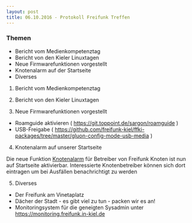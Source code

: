 ```yaml
---
layout: post
title: 06.10.2016 - Protokoll Freifunk Treffen
---
```

### Themen
 - Bericht vom Medienkompetenztag
 - Bericht von den Kieler Linuxtagen
 - Neue Firmwarefunktionen vorgestellt
 - Knotenalarm auf der Startseite
 - Diverses

1. Bericht vom Medienkompetenztag 

2. Bericht von den Kieler Linuxtagen

3. Neue Firmwarefunktionen vorgestellt

 - Roamguide aktivieren
   ( https://git.toppoint.de/sargon/roamguide )
 - USB-Freigabe
   ( https://github.com/freifunk-kiel/ffki-packages/tree/master/gluon-config-mode-usb-media ) 

4. Knotenalarm auf unserer Startseite

  Die neue Funktion [Knotenalarm](http://ffki.de/nodealarm.html) für Betreiber von Freifunk Knoten ist nun auf Startseite aktivierbar.
  Interessierte Knotenbetreiber können sich dort eintragen um bei Ausfällen benachrichtigt zu werden   

5. Diverses

 - Der Freifunk am Vinetaplatz
 - Dächer der Stadt - es gibt viel zu tun - packen wir es an!
 - Monitoringsystem für die geneigten Sysadmin unter https://monitoring.freifunk.in-kiel.de
